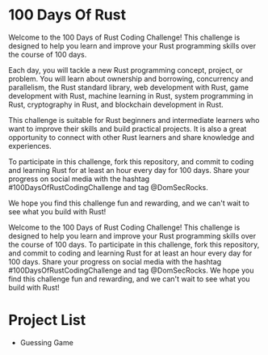 # 100 Days Of Rust

Welcome to the 100 Days of Rust Coding Challenge! This challenge is designed to help you learn and improve your Rust programming skills over the course of 100 days.

Each day, you will tackle a new Rust programming concept, project, or problem. You will learn about ownership and borrowing, concurrency and parallelism, the Rust standard library, web development with Rust, game development with Rust, machine learning in Rust, system programming in Rust, cryptography in Rust, and blockchain development in Rust.

This challenge is suitable for Rust beginners and intermediate learners who want to improve their skills and build practical projects. It is also a great opportunity to connect with other Rust learners and share knowledge and experiences.

To participate in this challenge, fork this repository, and commit to coding and learning Rust for at least an hour every day for 100 days. Share your progress on social media with the hashtag #100DaysOfRustCodingChallenge and tag @DomSecRocks.

We hope you find this challenge fun and rewarding, and we can't wait to see what you build with Rust!

Welcome to the 100 Days of Rust Coding Challenge! This challenge is designed to help you learn and improve your Rust programming skills over the course of 100 days. To participate in this challenge, fork this repository, and commit to coding and learning Rust for at least an hour every day for 100 days. Share your progress on social media with the hashtag #100DaysOfRustCodingChallenge and tag @DomSecRocks. We hope you find this challenge fun and rewarding, and we can't wait to see what you build with Rust!

# Project List
- Guessing Game
